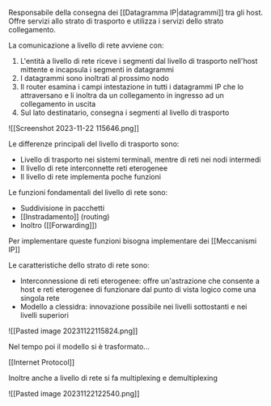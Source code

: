 Responsabile della consegna dei [[Datagramma IP|datagrammi]] tra gli host. Offre servizi allo strato di trasporto e utilizza i servizi dello strato collegamento.

La comunicazione a livello di rete avviene con:
1. L'entità a livello di rete riceve i segmenti dal livello di trasporto nell'host mittente e incapsula i segmenti in datagrammi
2. I datagrammi sono inoltrati al prossimo nodo
3. Il router esamina i campi intestazione in tutti i datagrammi IP che lo attraversano e li inoltra da un collegamento in ingresso ad un collegamento in uscita
4. Sul lato destinatario, consegna i segmenti al livello di trasporto

![[Screenshot 2023-11-22 115646.png]]

Le differenze principali del livello di trasporto sono:
- Livello di trasporto nei sistemi terminali, mentre di reti nei nodi intermedi
- Il livello di rete interconnette reti eterogenee
- Il livello di rete implementa poche funzioni

Le funzioni fondamentali del livello di rete sono:
- Suddivisione in pacchetti
- [[Instradamento]] (routing)
- Inoltro ([[Forwarding]])

Per implementare queste funzioni bisogna implementare dei [[Meccanismi IP]]

Le caratteristiche dello strato di rete sono:
- Interconnessione di reti eterogenee: offre un'astrazione che consente a host e reti eterogenee di funzionare dal punto di vista logico come una singola rete
- Modello a clessidra: innovazione possibile nei livelli sottostanti e nei livelli superiori

![[Pasted image 20231122115824.png]]

Nel tempo poi il modello si è trasformato...

[[Internet Protocol]]

Inoltre anche a livello di rete si fa multiplexing e demultiplexing

![[Pasted image 20231122122540.png]]